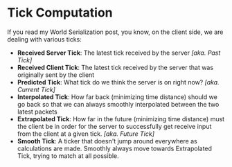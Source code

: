 # Tick Computation

If you read my World Serialization post, you know, on the client side, we are dealing with various ticks:

- **Received Server Tick**: The latest tick received by the server *[aka. Past Tick]*
- **Received Client Tick**: The latest tick received by the server that was originally sent by the client
- **Predicted Tick**: What tick do we think the server is on right now? *[aka. Current Tick]*
- **Interpolated Tick**: How far back (minimizing time distance) should we go back so that we can always smoothly interpolated between the two latest packets
- **Extrapolated Tick**: How far in the future (minimizing time distance) must the client be in order for the server to successfully get receive input from the client at a given tick. *[aka. Future Tick]*
- **Smooth Tick**: A ticker that doesn't jump around everywhere as calculations are made. Smoothly always move towards Extrapolated Tick, trying to match at all possible.